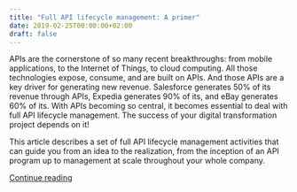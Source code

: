 ```yaml
---
title: "Full API lifecycle management: A primer"
date: 2019-02-25T00:00:00+02:00
draft: false
---
```


APIs are the cornerstone of so many recent breakthroughs: from mobile applications, to the Internet of Things, to cloud computing. All those technologies expose, consume, and are built on APIs. And those APIs are a key driver for generating new revenue. Salesforce generates 50% of its revenue through APIs, Expedia generates 90% of its, and eBay generates 60% of its. With APIs becoming so central, it becomes essential to deal with full API lifecycle management. The success of your digital transformation project depends on it!

This article describes a set of full API lifecycle management activities that can guide you from an idea to the realization, from the inception of an API program up to management at scale throughout your whole company.

[Continue reading](https://developers.redhat.com/blog/2019/02/25/full-api-lifecycle-management-a-primer/)
